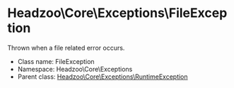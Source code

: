 Headzoo\Core\Exceptions\FileException
===============

Thrown when a file related error occurs.




* Class name: FileException
* Namespace: Headzoo\Core\Exceptions
* Parent class: [Headzoo\Core\Exceptions\RuntimeException](Headzoo-Core-Exceptions-RuntimeException.md)








